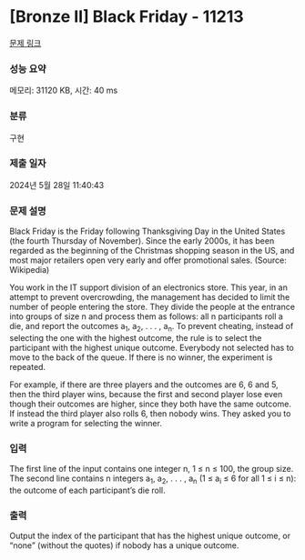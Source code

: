 # [Bronze II] Black Friday - 11213 

[문제 링크](https://www.acmicpc.net/problem/11213) 

### 성능 요약

메모리: 31120 KB, 시간: 40 ms

### 분류

구현

### 제출 일자

2024년 5월 28일 11:40:43

### 문제 설명

<p>Black Friday is the Friday following Thanksgiving Day in the United States (the fourth Thursday of November). Since the early 2000s, it has been regarded as the beginning of the Christmas shopping season in the US, and most major retailers open very early and offer promotional sales. (Source: Wikipedia)</p>

<p>You work in the IT support division of an electronics store. This year, in an attempt to prevent overcrowding, the management has decided to limit the number of people entering the store. They divide the people at the entrance into groups of size n and process them as follows: all n participants roll a die, and report the outcomes a<sub>1</sub>, a<sub>2</sub>, . . . , a<sub>n</sub>. To prevent cheating, instead of selecting the one with the highest outcome, the rule is to select the participant with the highest unique outcome. Everybody not selected has to move to the back of the queue. If there is no winner, the experiment is repeated.</p>

<p>For example, if there are three players and the outcomes are 6, 6 and 5, then the third player wins, because the first and second player lose even though their outcomes are higher, since they both have the same outcome. If instead the third player also rolls 6, then nobody wins. They asked you to write a program for selecting the winner.</p>

### 입력 

 <p>The first line of the input contains one integer n, 1 ≤ n ≤ 100, the group size. The second line contains n integers a<sub>1</sub>, a<sub>2</sub>, . . . , a<sub>n</sub> (1 ≤ a<sub>i</sub> ≤ 6 for all 1 ≤ i ≤ n): the outcome of each participant’s die roll.</p>

### 출력 

 <p>Output the index of the participant that has the highest unique outcome, or “none” (without the quotes) if nobody has a unique outcome.</p>


